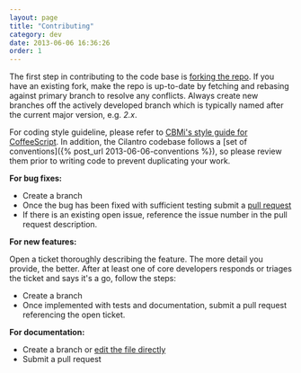 ```yaml
---
layout: page
title: "Contributing"
category: dev
date: 2013-06-06 16:36:26
order: 1
---
```


The first step in contributing to the code base is [forking the repo](https://help.github.com/articles/fork-a-repo). If you have an existing fork, make the repo is up-to-date by fetching and rebasing against primary branch to resolve any conflicts. Always create new branches off the actively developed branch which is typically named after the current major version, e.g. _2.x_.

For coding style guideline, please refer to [CBMi's style guide for CoffeeScript](https://github.com/cbmi/style-guides/blob/master/coffeescript.md). In addition, the Cilantro codebase follows a [set of conventions]({% post_url 2013-06-06-conventions %}), so please review them prior to writing code to prevent duplicating your work.

**For bug fixes:**

- Create a branch
- Once the bug has been fixed with sufficient testing submit a [pull request](https://help.github.com/articles/using-pull-requests)
- If there is an existing open issue, reference the issue number in the pull request description.

**For new features:**

Open a ticket thoroughly describing the feature. The more detail you provide, the better. After at least one of core developers responds or triages the ticket and says it's a go, follow the steps:

- Create a branch
- Once implemented with tests and documentation, submit a pull request referencing the open ticket.

**For documentation:**

- Create a branch or [edit the file directly](https://help.github.com/articles/creating-and-editing-files-in-your-repository#changing-files-you-dont-own)
- Submit a pull request
